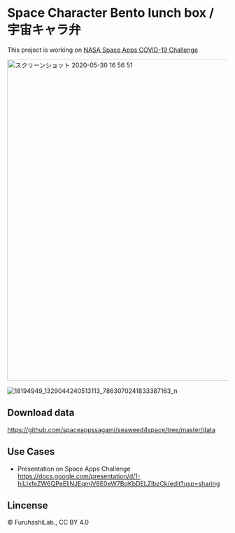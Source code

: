 # Space Character Bento lunch box / 宇宙キャラ弁

This project is working on [NASA Space Apps COVID-19 Challenge](https://covid19.spaceappschallenge.org/challenges/covid-challenges/art-it-all/teams/space-chara-bento-project/project)

<img width="734" alt="スクリーンショット 2020-05-30 16 56 51" src="https://user-images.githubusercontent.com/416977/83322999-b002f780-a296-11ea-9956-782281abedab.png">


![18194949_1329044240513113_7863070241833387163_n](https://user-images.githubusercontent.com/416977/31976934-65833042-b975-11e7-9fe2-bc5032bfc2ae.jpg)


## Download data
https://github.com/spaceappssagami/seaweed4space/tree/master/data

## Use Cases
* Presentation on Space Apps Challenge
https://docs.google.com/presentation/d/1-hlLIxfeZW6QPeEliNJEqmjV8E0eW7BqKbDELZlbzCk/edit?usp=sharing

## Lincense
© FuruhashiLab., CC BY 4.0
